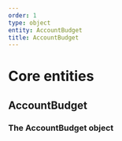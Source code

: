 ```yaml
---
order: 1
type: object
entity: AccountBudget 
title: AccountBudget 
---
```



# Core entities

## AccountBudget 
### The AccountBudget object

